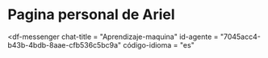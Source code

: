 # Pagina personal de Ariel 
<script src = "https://www.gstatic.com/dialogflow-console/fast/messenger/bootstrap.js?v=1"> </script>
<df-messenger
  chat-title = "Aprendizaje-maquina"
  id-agente = "7045acc4-b43b-4bdb-8aae-cfb536c5bc9a"
  código-idioma = "es"
> </df-messenger>
